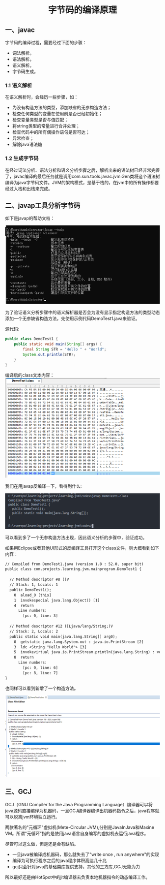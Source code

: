 # <center>字节码的编译原理</center>

## 一、javac

字节码的编译过程，需要经过下面的步骤：

- 词法解析。 
- 语法解析。
- 语义解析。
- 字节码生成。

### 1.1 语义解析

在语义解析时，会经历一些步骤，如：

- 为没有构造方法的类型，添加缺省的无参构造方法；
- 检查任何类型的变量在使用前是否已经初始化；
- 检查变量类型是否与值匹配；
- 将string类型的常量进行合并处理；
- 检查代码中的所有偶操作语句是否可达；
- 异常检查；
- 解除java语法糖

### 1.2 生成字节码

在经过词法分析、语法分析和语义分析步骤之后，解析出来的语法树已经非常完善了，javac编译的最后任务就是调用com.sun.tools.javac.jvm.Gen类将这个语法树编译为java字节码文件。JVM的架构模式，是基于栈的，在jvm中的所有操作都要经过入栈和出栈来完成。

## 二、javap工具分析字节码

如下是javap的帮助文档：

![javap的命令行帮助.png](./images/javap的命令行帮助.png)

为了验证语义分析步骤中的语义解析器是否会为没有显示指定构造方法的类型动态添加一个无参缺省构造方法，先使用示例代码DemoTest1.java来验证。

源代码:

```java
public class DemoTest1 {
    public static void main(String[] args) {
        final String STR = "Hello " + "World";
        System.out.println(STR);    
    }
}
```

编译后的class文本内容：
![javac编译后的class文件文本内容.png](./images/javac编译后的class文件文本内容.png)

我们在用javap反编译一下，看得到什么:

![javap反编译之后得到的内容.png](./images/javap反编译之后得到的内容.png)

可以看到多了一个无参构造方法出现，因此语义分析的步骤中，验证成功。

如果用Eclipse或者其他UI形式的反编译工具打开这个class文件，则大概看到如下内容：

```txt
// Compiled from DemoTest1.java (version 1.8 : 52.0, super bit)
public class com.projects.learning.jvm.mainprogram.DemoTest1 {
  
  // Method descriptor #8 ()V
  // Stack: 1, Locals: 1
  public DemoTest1();
    0  aload_0 [this]
    1  invokespecial java.lang.Object() [1]
    4  return
      Line numbers:
        [pc: 0, line: 3]
  
  // Method descriptor #12 ([Ljava/lang/String;)V
  // Stack: 2, Locals: 2
  public static void main(java.lang.String[] arg0);
    0  getstatic java.lang.System.out : java.io.PrintStream [2]
    3  ldc <String "Hello World"> [3]
    5  invokevirtual java.io.PrintStream.println(java.lang.String) : void [4]
    8  return
      Line numbers:
        [pc: 0, line: 6]
        [pc: 8, line: 7]
}
```

也同样可以看到新增了一个构造方法。

![eclipse打开class文件.png](./images/eclipse打开class文件.png)

## 三、GCJ

GCJ（GNU Compiler for the Java Programming Language）编译器可以将java源码直接编译为机器码，一旦GCJ编译器编译出机器码指令之后，java程序就可以脱离jvm环境独立运行。

两款著名的"元循环"虚拟机(Mete-Circular JVM),分别是JavaInJava和Maxine VM。所谓"元循环"指的是使用java语言自身编写的虚拟机去运行java程序。

尽管可以这么做，但是还是会有缺陷。

- 一旦java被编译成机器码，那么就失去了"write once , run anywhere"的实现
- 编译为可执行程序之后的java程序体积高达几十兆
- gcj只会针对java的基础类库提供支持，其他的三方库,GCJ无能为力

所以最好还是由HotSpot中的jit编译器去负责本地机器指令的动态编译工作。

